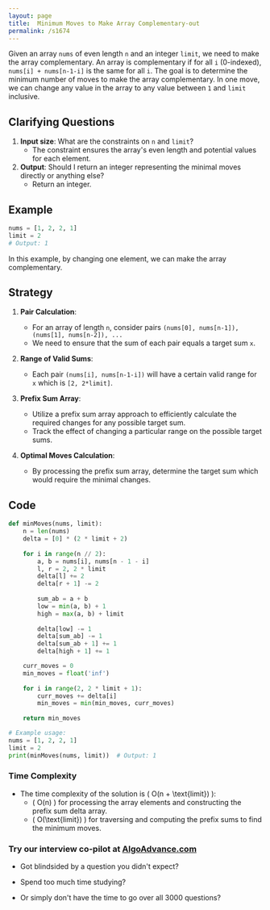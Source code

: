 ```yaml
---
layout: page
title:  Minimum Moves to Make Array Complementary-out
permalink: /s1674
---
```


Given an array `nums` of even length `n` and an integer `limit`, we need to make the array complementary. An array is complementary if for all `i` (0-indexed), `nums[i] + nums[n-1-i]` is the same for all `i`. The goal is to determine the minimum number of moves to make the array complementary. In one move, we can change any value in the array to any value between `1` and `limit` inclusive.

## Clarifying Questions

1. **Input size**: What are the constraints on `n` and `limit`?
   - The constraint ensures the array's even length and potential values for each element.
2. **Output**: Should I return an integer representing the minimal moves directly or anything else?
   - Return an integer.

## Example

```python
nums = [1, 2, 2, 1]
limit = 2
# Output: 1
```

In this example, by changing one element, we can make the array complementary.

## Strategy

1. **Pair Calculation**:
   - For an array of length `n`, consider pairs `(nums[0], nums[n-1]), (nums[1], nums[n-2]), ...`
   - We need to ensure that the sum of each pair equals a target sum `x`.

2. **Range of Valid Sums**:
   - Each pair `(nums[i], nums[n-1-i])` will have a certain valid range for `x` which is `[2, 2*limit]`.

3. **Prefix Sum Array**:
   - Utilize a prefix sum array approach to efficiently calculate the required changes for any possible target sum.
   - Track the effect of changing a particular range on the possible target sums.

4. **Optimal Moves Calculation**:
   - By processing the prefix sum array, determine the target sum which would require the minimal changes.

## Code

```python
def minMoves(nums, limit):
    n = len(nums)
    delta = [0] * (2 * limit + 2)
    
    for i in range(n // 2):
        a, b = nums[i], nums[n - 1 - i]
        l, r = 2, 2 * limit
        delta[l] += 2
        delta[r + 1] -= 2
        
        sum_ab = a + b
        low = min(a, b) + 1
        high = max(a, b) + limit
        
        delta[low] -= 1
        delta[sum_ab] -= 1
        delta[sum_ab + 1] += 1
        delta[high + 1] += 1

    curr_moves = 0
    min_moves = float('inf')
    
    for i in range(2, 2 * limit + 1):
        curr_moves += delta[i]
        min_moves = min(min_moves, curr_moves)
    
    return min_moves

# Example usage:
nums = [1, 2, 2, 1]
limit = 2
print(minMoves(nums, limit))  # Output: 1
```

### Time Complexity

- The time complexity of the solution is \( O(n + \text{limit}) \):
  - \( O(n) \) for processing the array elements and constructing the prefix sum delta array.
  - \( O(\text{limit}) \) for traversing and computing the prefix sums to find the minimum moves.


### Try our interview co-pilot at [AlgoAdvance.com](https://algoAdvance.com)

- Got blindsided by a question you didn't expect?

- Spend too much time studying?

- Or simply don't have the time to go over all 3000 questions?

